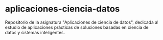 # aplicaciones-ciencia-datos
Repositorio de la asignatura "Aplicaciones de ciencia de datos", dedicada al estudio de aplicaciones prácticas de soluciones basadas en ciencia de datos y sistemas inteligentes. 
